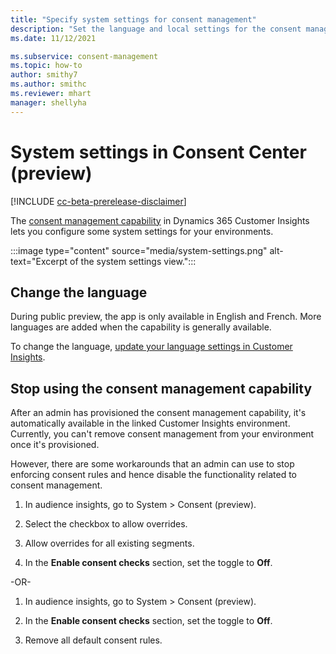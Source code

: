 ```yaml
---
title: "Specify system settings for consent management"
description: "Set the language and local settings for the consent management capability of Dynamics 365 Customer Insights."
ms.date: 11/12/2021

ms.subservice: consent-management
ms.topic: how-to
author: smithy7
ms.author: smithc
ms.reviewer: mhart
manager: shellyha
---
```


# System settings in Consent Center (preview)

[!INCLUDE [cc-beta-prerelease-disclaimer](includes/cc-beta-prerelease-disclaimer.md)]

The [consent management capability](overview.md) in Dynamics 365 Customer Insights lets you configure some system settings for your environments. 

:::image type="content" source="media/system-settings.png" alt-text="Excerpt of the system settings view.":::

## Change the language

During public preview, the app is only available in English and French. More languages are added when the capability is generally available. 

To change the language, [update your language settings in Customer Insights](../system.md#update-the-settings).

## Stop using the consent management capability

After an admin has provisioned the consent management capability, it's automatically available in the linked Customer Insights environment. Currently, you can't remove consent management from your environment once it's provisioned. 

However, there are some workarounds that an admin can use to stop enforcing consent rules and hence disable the functionality related to consent management. 

1. In audience insights, go to System > Consent (preview). 

1. Select the checkbox to allow overrides. 

1. Allow overrides for all existing segments. 

1. In the **Enable consent checks** section, set the toggle to **Off**.

-OR- 

1. In audience insights, go to System > Consent (preview). 

1. In the **Enable consent checks** section, set the toggle to **Off**. 

1. Remove all default consent rules.

